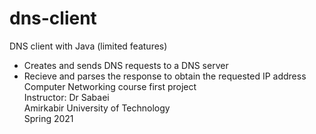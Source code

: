 # dns-client
DNS client with Java (limited features)    
   - Creates and sends DNS requests to a DNS server  
   - Recieve and parses the response to obtain the requested IP address
Computer Networking course first project   
Instructor: Dr Sabaei  
Amirkabir University of Technology   
Spring 2021  


